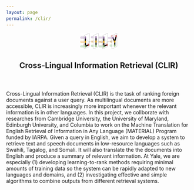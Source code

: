 ```yaml
---
layout: page
permalink: /clir/
---
```


<center><a href="https://yale-lily.github.io/"><img src="/lily-logo.png" alt="test image" width="20%" height="20%"></a></center>
  <header class="post-header">
    <h2 class="post-title">Cross-Lingual Information Retrieval (CLIR)</h2>
  </header> 

Cross-Lingual Information Retrieval (CLIR) is the task of ranking foreign documents against a user query.
As multilingual documents are more accessible, CLIR is increasingly more important whenever the relevant information is in other languages.
In this project, we collborate with researches from Cambridge University, the University of Maryland, Edinburgh University, and Columbia to work on the Machine Translation for English Retrieval of Information in Any Language (MATERIAL) Program funded by IARPA.
Given a query in English, we aim to develop a system to retrieve text and speech documents in low-resource languages such as Swahili, Tagalog, and Somali.
It will also translate the the documents into English and produce a summary of relevant information.
At Yale, we are especially (1) developing learning-to-rank methods requiring minimal amounts of training data so the system can be rapidly adapted to new languages and domains, and (2) investigating effective and simple algorithms to combine outputs from different retrieval systems.
